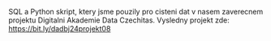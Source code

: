 SQL a Python skript, ktery jsme pouzily pro cisteni dat v nasem zaverecnem projektu Digitalni Akademie Data Czechitas. 
Vysledny projekt zde: https://bit.ly/dadbj24projekt08
